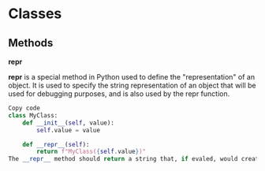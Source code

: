 # Classes

## Methods 

__repr__

__repr__ is a special method in Python used to define the "representation" of an object. It is used to specify the string representation of an object that will be used for debugging purposes, and is also used by the repr function.

``` python
Copy code
class MyClass:
    def __init__(self, value):
        self.value = value

    def __repr__(self):
        return f"MyClass({self.value})"
The __repr__ method should return a string that, if evaled, would create an object equivalent to the original. For example, repr(MyClass(42)) would return "MyClass(42)".
```